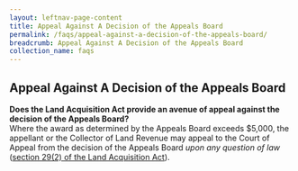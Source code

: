 ```yaml
---
layout: leftnav-page-content
title: Appeal Against A Decision of the Appeals Board
permalink: /faqs/appeal-against-a-decision-of-the-appeals-board/
breadcrumb: Appeal Against A Decision of the Appeals Board
collection_name: faqs
---
```


Appeal Against A Decision of the Appeals Board
---
**Does the Land Acquisition Act provide an avenue of appeal against the decision of the Appeals Board?**
<br>
Where the award as determined by the Appeals Board exceeds $5,000, the appellant or the Collector of Land Revenue may appeal to the Court of Appeal from the decision of the Appeals Board *upon any question of law* ([section 29(2) of the Land Acquisition Act](https://sso.agc.gov.sg/Act/LAA1966?ProvIds=pr29-#pr29-)).
